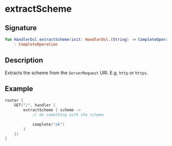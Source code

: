 # extractScheme

## Signature

```kotlin
fun HandlerDsl.extractScheme(init: HandlerDsl.(String) -> CompleteOperation)
    : CompleteOperation
```

## Description

Extracts the scheme from the `ServerRequest` URI. E.g. `http` or `https`.

## Example

```kotlin
router {
    GET("/", handler {
        extractScheme { scheme ->
            // do something with the scheme
            
            complete("ok")
        }
    })
}
```